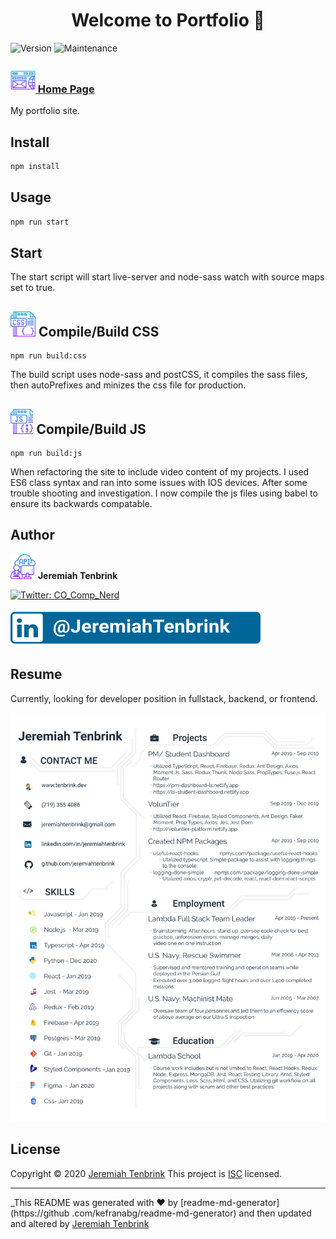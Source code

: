 
<h1 align="center">Welcome to Portfolio 👋</h1>
<div>
  <img alt="Version" src="https://img.shields.io/badge/version-1.0.0-blue.svg?cacheSeconds=2592000" />
    <img alt="Maintenance" src="https://img.shields.io/badge/Maintained%3F-yes-green.svg" />
</div>


### <a href="http://tenbrink.dev"><img src="./assets/images/seo-and-web.svg" height="40"> Home Page</a>

My portfolio site. 

## Install

```sh
npm install
```
## Usage

```sh
npm run start
```

## Start
The start script will start live-server and node-sass watch with source maps
 set to true.


## <img src="./assets/images/css.svg" height="40"> Compile/Build CSS 

```shell script
npm run build:css
```

The build script uses node-sass and postCSS, it compiles the sass files, then
 autoPrefixes and minizes the css file for production. 
 
 ## <img src="./assets/images/js.svg" height="40"> Compile/Build JS
 
 ```shell script
npm run build:js
```

When refactoring the site to include video content of my projects. I used ES6
 class syntax and ran into some issues with IOS devices. After some trouble
  shooting and investigation. I now compile the js files using babel to
   ensure its backwards compatable. 

## Author

<img src="./assets/images/avatar.svg" height="40"> **Jeremiah Tenbrink**
<p>
  <a href="https://twitter.com/CO_Comp_Nerd" target="_blank">
    <img alt="Twitter: CO_Comp_Nerd" src="https://img.shields.io/twitter/follow/CO_Comp_Nerd.svg?style=social" />
  </a>
  </p>
  <p>
    <a href="https://www.linkedin.com/in/jeremiahtenbrink/" target="_blank">
        <img alt="LinkedIn: JeremiahTenbrink" src="./assets/images/linkedInBadge.svg" />
      </a>
</p>

## Resume
Currently, looking for developer position in fullstack, backend, or frontend. 


  <a href="https://drive.google.com/file/d/13dwfRXEcEvPOSFiq_GHCyV5nq6pwahVX/view?usp=sharing" target="_blank">
      <img alt="Resume: Jeremiah Tenbrink" src="./assets/images/JeremiahTenbrinkResume.svg" />
    </a>


## License

Copyright © 2020 [Jeremiah Tenbrink](https://github.com/jeremiahtenbrink)
This project is [ISC](https://github.com/jeremiahtenbrink/jeremiahtenbrinkhub.io.git/blob/master/LICENSE) licensed.

***
_This README was generated with ❤️ by [readme-md-generator](https://github
.com/kefranabg/readme-md-generator) and then updated and altered by
 [Jeremiah Tenbrink](https://github.com/jeremiahtenbrink)
